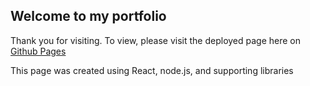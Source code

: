 ## Welcome to my portfolio

Thank you for visiting. To view, please visit the deployed page here on [Github Pages](https://crichards17.github.io/React-Repository/)

This page was created using React, node.js, and supporting libraries